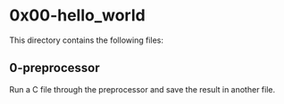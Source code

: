 # 0x00-hello_world
This directory contains the following files:
## 0-preprocessor
Run a C file through the preprocessor and save the result in another file.